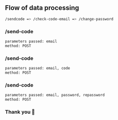 ## Flow of data processing
```sh
/sendcode => /check-code-email => /change-password
```
### /send-code
```sh
parameters passed: email
method: POST
```
### /send-code
```sh
parameters passed: email, code
method: POST
```
### /send-code
```sh
parameters passed: email, password, repassword
method: POST
```

### Thank you &#x1F49B;